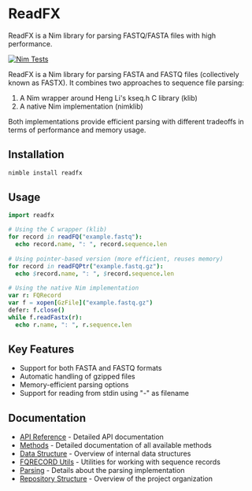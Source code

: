 # ReadFX

ReadFX is a Nim library for parsing FASTQ/FASTA files with high performance.

[![Nim Tests](https://github.com/quadram-institute-bioscience/readfx/actions/workflows/test.yml/badge.svg)](https://github.com/quadram-institute-bioscience/readfx/actions/workflows/test.yml)

ReadFX is a Nim library for parsing FASTA and FASTQ files (collectively known as FASTX). It combines two approaches to sequence file parsing:

1. A Nim wrapper around Heng Li's kseq.h C library (klib)
2. A native Nim implementation (nimklib)

Both implementations provide efficient parsing with different tradeoffs in terms of performance and memory usage.

## Installation

```bash
nimble install readfx
```

## Usage

```nim
import readfx

# Using the C wrapper (klib)
for record in readFQ("example.fastq"):
  echo record.name, ": ", record.sequence.len
  
# Using pointer-based version (more efficient, reuses memory)
for record in readFQPtr("example.fastq.gz"):
  echo $record.name, ": ", $record.sequence.len
  
# Using the native Nim implementation
var r: FQRecord
var f = xopen[GzFile]("example.fastq.gz")
defer: f.close()
while f.readFastx(r):
  echo r.name, ": ", r.sequence.len
```

## Key Features

- Support for both FASTA and FASTQ formats
- Automatic handling of gzipped files
- Memory-efficient parsing options
- Support for reading from stdin using "-" as filename

## Documentation

- [API Reference](API.md) - Detailed API documentation
- [Methods](METHODS.md) - Detailed documentation of all available methods
- [Data Structure](DATA_STRUCTURE.md) - Overview of internal data structures
- [FQRECORD Utils](FQRECORD_UTILS.md) - Utilities for working with sequence records
- [Parsing](PARSING.md) - Details about the parsing implementation
- [Repository Structure](REPO_STRUCTURE.md) - Overview of the project organization